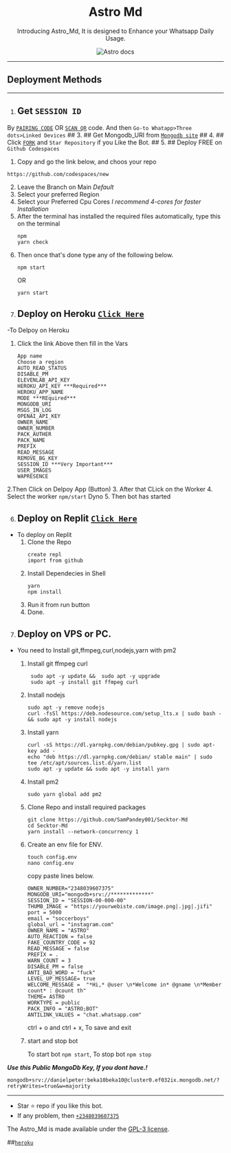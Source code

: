  <h1 align="center"> Astro Md </h1> 
<p align="center"> Introducing Astro_Md, It is designed to Enhance your Whatsapp Daily Usage. </p>

<p align="center">
    <img alt="Astro docs" src="https://fidgety-header.000webhostapp.com/_208c5944-7922-4286-87fd-90d89f1400e3.jfif">
</p>

---



  
 
## Deployment Methods
---
1.  ## Get `SESSION ID`
   By [`PAIRING CODE`](https://replit.com/@Dannnyy0/ASTROMDPairingCode?=v1) 
   OR
   [`SCAN QR`](https://replit.com/@Dannnyy0/ASTRO-MD-SCAN-QR) code. And then `Go-to Whatapp>Three dots>Linked Devices` ##
3.  ## Get Mongodb_URI from
[`Mongodb site`](https://www.mongodb.com/) ##
4.  ## Click [`FORK`](https://github.com/Dannnyy0/Astro-Md/fork) and `Star Repository` if you Like the Bot. ##
5.  ## Deploy FREE on `Github Codespaces`
   1. Copy and go the link below, and choos your repo
   ```
   https://github.com/codespaces/new
   ```
   2. Leave the Branch on Main *Default*
   3. Select your preferred Region
   4. Select your Preferred Cpu Cores *I recommend 4-cores for faster Installation*
   5. After the terminal has installed the required files automatically, type this on the terminal
      ```
      npm
      yarn check
      ```
   6. Then once that's done type any of the following below.
      ```
      npm start
      ```
      OR
      ```
      yarn start
      ```
      ##
8.  ## Deploy on Heroku [`Click Here`](https://dashboard.heroku.com/new?template=https://github.com/Dannnyy0/Astro-Md)
   -To Delpoy on Heroku
   1. Click the link Above then fill in the Vars
      ```
      App name
      Choose a region
      AUTO_READ_STATUS
      DISABLE_PM
      ELEVENLAB_API_KEY
      HEROKU_API_KEY ***Required***
      HEROKU_APP_NAME
      MODE ***REquired***
      MONGODB_URI
      MSGS_IN_LOG
      OPENAI_API_KEY
      OWNER_NAME
      OWNER_NUMBER
      PACK_AUTHER
      PACK_NAME
      PREFIX
      READ_MESSAGE
      REMOVE_BG_KEY
      SESSION_ID ***Very Important***
      USER_IMAGES
      WAPRESENCE
      ```
   2.Then Click on Delpoy App (Button)
   3. After that CLick on the Worker
   4. Select the worker ```npm/start``` Dyno
   5. Then bot has started
   ##
6.  ## Deploy on Replit [`Click Here`](https://replit.com/github/Dannnyy0/Astro-Md)
 - To deploy on Replit
   1. Clone the Repo
      ```
      create repl
      import from github
      ```
   2. Install Dependecies in Shell
      ```
      yarn
      npm install
      ```
   3. Run it from run button
   4. Done.
##
7. ## Deploy on VPS or PC.
- You need to Install git,ffmpeg,curl,nodejs,yarn with pm2 
   1. Install git ffmpeg curl 
      ``` 
       sudo apt -y update &&  sudo apt -y upgrade 
       sudo apt -y install git ffmpeg curl
      ``` 
   2. Install nodejs  
      ```  
      sudo apt -y remove nodejs
      curl -fsSl https://deb.nodesource.com/setup_lts.x | sudo bash - && sudo apt -y install nodejs
      ```
  
   3. Install yarn
      ```
      curl -sS https://dl.yarnpkg.com/debian/pubkey.gpg | sudo apt-key add - 
      echo "deb https://dl.yarnpkg.com/debian/ stable main" | sudo tee /etc/apt/sources.list.d/yarn.list
      sudo apt -y update && sudo apt -y install yarn
      ```  
  
   4. Install pm2
      ```
      sudo yarn global add pm2
      ```
  
   5. Clone Repo and install required packages
      ```
      git clone https://github.com/SamPandey001/Secktor-Md
      cd Secktor-Md
      yarn install --network-concurrency 1
      ```

   6. Create an env file for ENV. 
      ```
      touch config.env
      nano config.env
      ```
      copy paste lines below.

      ```
      OWNER_NUMBER="2348039607375"
      MONGODB_URI="mongodb+srv://*************"
      SESSION_ID = "SESSION-00-000-00"
      THUMB_IMAGE = "https://yourwebiste.com/image.png|.jpg|.jifi"
      port = 5000
      email = "soccerboys"
      global_url = "instagram.com"
      OWNER_NAME = "ASTRO"
      AUTO_REACTION = false
      FAKE_COUNTRY_CODE = 92
      READ_MESSAGE = false
      PREFIX = .
      WARN_COUNT = 3
      DISABLE_PM = false
      ANTI_BAD_WORD = "fuck"
      LEVEL_UP_MESSAGE= true
      WELCOME_MESSAGE =  "*Hi,* @user \n*Welcome in* @gname \n*Member count* : @count th"
      THEME= ASTRO
      WORKTYPE = public
      PACK_INFO = "ASTRO;BOT"
      ANTILINK_VALUES = "chat.whatsapp.com"
      
      ```
      ctrl + o and ctrl + x, To save and exit

   7. start and stop bot

      To start bot ``` npm start ```,
      To stop bot ``` npm stop ```


***Use this Public MongoDb Key, If you dont have.!***
```
mongodb+srv://danielpeter:beka10beka10@cluster0.ef032ix.mongodb.net/?retryWrites=true&w=majority
```
---


- Star ⭐ repo if you like this bot.
- If any problem, then [`+2348039607375`](https://wa.me/2348039607375)



The Astro_Md is made available under the [GPL-3 license](https://github.com/Dannnyy0/Astro-Md/blob/main/LICENCE).

##[`heroku`]( https://dashboard.heroku.com/new?template=https://github.com/Dannnyy0/Astro-Md)
